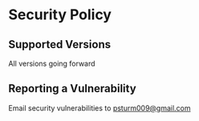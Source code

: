 # Security Policy

## Supported Versions

All versions going forward

## Reporting a Vulnerability

Email security vulnerabilities to psturm009@gmail.com
